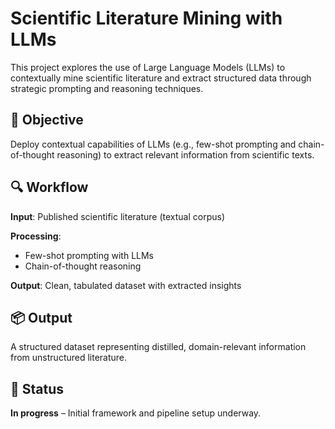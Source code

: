 # Scientific Literature Mining with LLMs

This project explores the use of Large Language Models (LLMs) to contextually mine scientific literature and extract structured data through strategic prompting and reasoning techniques.

## 🧠 Objective

Deploy contextual capabilities of LLMs (e.g., few-shot prompting and chain-of-thought reasoning) to extract relevant information from scientific texts.

## 🔍 Workflow

**Input**: Published scientific literature (textual corpus)

**Processing**:

* Few-shot prompting with LLMs
* Chain-of-thought reasoning

**Output**: Clean, tabulated dataset with extracted insights

## 📦 Output

A structured dataset representing distilled, domain-relevant information from unstructured literature.

## 🚧 Status

**In progress** – Initial framework and pipeline setup underway.
